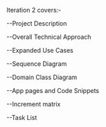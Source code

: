 Iteration 2 covers:-

--Project Description

--Overall Technical Approach

--Expanded Use Cases

--Sequence Diagram

--Domain Class Diagram

--App pages and Code Snippets

--Increment matrix

--Task List

